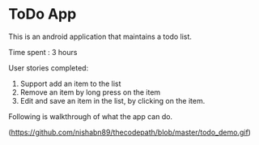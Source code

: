 ToDo App
===========

This is an android application that maintains a todo list. 

Time spent :  3 hours

User stories completed: 

1. Support add an item to the list
2. Remove an item by long press on the item
3. Edit  and save an item in the list, by clicking on the item.

Following is walkthrough of what the app can do.


(https://github.com/nishabn89/thecodepath/blob/master/todo_demo.gif)



